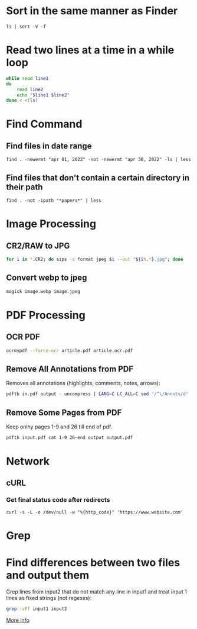 # Sort in the same manner as Finder
`ls | sort -V -f`

# Read two lines at a time in a while loop
```sh
while read line1
do
    read line2
    echo "$line1 $line2"
done < <(ls)
```

# Find Command

## Find files in date range

`find . -newermt "apr 01, 2022" -not -newermt "apr 30, 2022" -ls | less`

## Find files that don't contain a certain directory in their path
`find . -not -ipath "*papers*" | less`

# Image Processing

## CR2/RAW to JPG

```sh
for i in *.CR2; do sips -s format jpeg $i --out "${i%.*}.jpg"; done
```
## Convert webp to jpeg

```sh
magick image.webp image.jpeg
```

# PDF Processing

## OCR PDF
```sh
ocrmypdf --force-ocr article.pdf article.ocr.pdf
```

## Remove All Annotations from PDF
Removes all annotations (highlights, comments, notes, arrows):
```sh
pdftk in.pdf output - uncompress | LANG=C LC_ALL=C sed '/^\/Annots/d' | pdftk - output out.pdf compress
```

## Remove Some Pages from PDF
Keep onlhy pages 1-9 and 26 till end of pdf.
```sh
pdftk input.pdf cat 1-9 26-end output output.pdf
```

# Network
## cURL
### Get final status code after redirects
```
curl -s -L -o /dev/null -w "%{http_code}" 'https://www.website.com'
```

# Grep
# Find differences between two files and output them
Grep lines from input2 that do not match any line in input1 and treat input 1 lines as fixed strings (not regexes):
```sh
grep -vFf input1 input2 
```


[More info](https://stackoverflow.com/questions/24324350/how-to-remove-common-lines-between-two-files-without-sorting)
